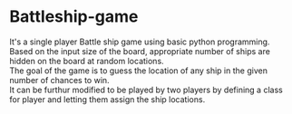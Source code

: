 # Battleship-game
It's a single player Battle ship game using basic python programming.  
Based on the input size of the board, appropriate number of ships are hidden on the board at random locations.  
The goal of the game is to guess the location of any ship in the given number of chances to win.  
It can be furthur modified to be played by two players by defining a class for player and letting them assign the ship locations.
